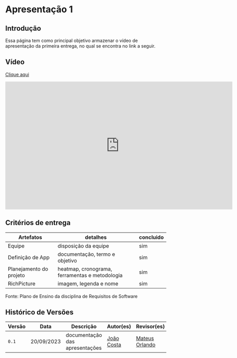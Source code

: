 # Apresentação 1

## Introdução
 Essa página tem como principal objetivo armazenar o vídeo de apresentação da primeira entrega, no qual se encontra no link a seguir.

## Vídeo
[Clique aqui](https://youtu.be/JplfG9uCSrc)

<iframe width="711" height="400" src="https://youtu.be/JplfG9uCSrc" title="Apresentação Entrega 1 E-titulo" frameborder="0" allow="accelerometer; autoplay; clipboard-write; encrypted-media; gyroscope; picture-in-picture; web-share" allowfullscreen></iframe>

## Critérios de entrega
|       Artefatos       | detalhes              | concluido |
| --------------------  |  -------------------- | --------- |
|    Equipe             | disposição da equipe  |    sim    |
|    Definição de App   | documentação, termo e objetivo  |    sim    |
| Planejamento do projeto | heatmap, cronograma, ferramentas e metodologia  |    sim    |
|    RichPicture   | imagem, legenda e nome  |    sim    |

Fonte: Plano de Ensino da disciplina de Requisitos de Software

## Histórico de Versões

| Versão |     Data    |          Descrição             |              Autor(es)                    |               Revisor(es)                            |
| ------ | ----------- | ------------------------------ | ----------------------------------------- | ---------------------------------------------------- |
| `0.1`  | 20/09/2023  | documentação das apresentações | [João Costa ](https://github.com/jvcostta)| [Mateus Orlando](https://github.com/MateusPy) |
